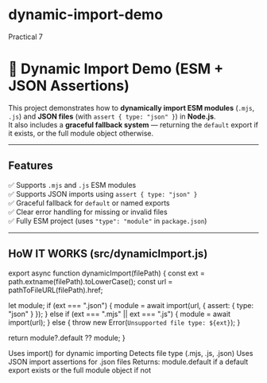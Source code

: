 # dynamic-import-demo
Practical 7
# 🧩 Dynamic Import Demo (ESM + JSON Assertions)

This project demonstrates how to **dynamically import ESM modules** (`.mjs`, `.js`) and **JSON files** (with `assert { type: "json" }`) in **Node.js**.  
It also includes a **graceful fallback system** — returning the `default` export if it exists, or the full module object otherwise.

---

## Features

✅ Supports `.mjs` and `.js` ESM modules  
✅ Supports JSON imports using `assert { type: "json" }`  
✅ Graceful fallback for `default` or named exports  
✅ Clear error handling for missing or invalid files  
✅ Fully ESM project (uses `"type": "module"` in `package.json`)

---

## HoW IT WORKS (src/dynamicImport.js) 
export async function dynamicImport(filePath) {
  const ext = path.extname(filePath).toLowerCase();
  const url = pathToFileURL(filePath).href;

  let module;
  if (ext === ".json") {
    module = await import(url, { assert: { type: "json" } });
  } else if (ext === ".mjs" || ext === ".js") {
    module = await import(url);
  } else {
    throw new Error(`Unsupported file type: ${ext}`);
  }

  return module?.default ?? module;
}


Uses import() for dynamic importing
Detects file type (.mjs, .js, .json)
Uses JSON import assertions for .json files
Returns:
module.default if a default export exists
or the full module object if not
